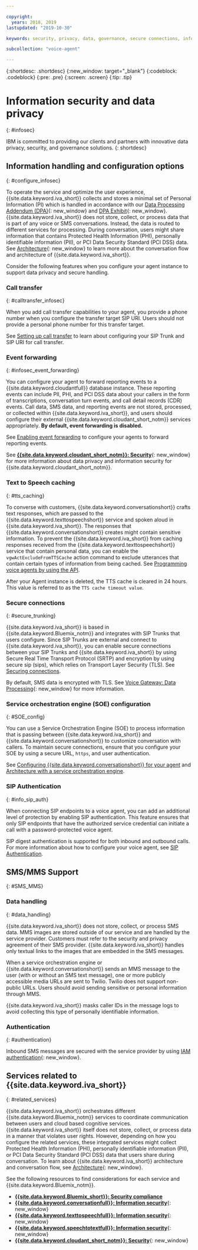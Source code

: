 ```yaml
---

copyright:
  years: 2018, 2019
lastupdated: "2019-10-30"

keywords: security, privacy, data, governance, secure connections, information security

subcollection: "voice-agent"

---
```


{:shortdesc: .shortdesc}
{:new_window: target="_blank"}
{:codeblock: .codeblock}
{:pre: .pre}
{:screen: .screen}
{:tip: .tip}


# Information security and data privacy
{: #infosec}

IBM is committed to providing our clients and partners with innovative data privacy, security, and governance solutions.
{: shortdesc}

## Information handling and configuration options
{: #configure_infosec}

To operate the service and optimize the user experience, {{site.data.keyword.iva_short}} collects and stores a minimal set of Personal Information (PI) which is handled in accordance with our [Data Processing Addendum (DPA)](https://www.ibm.com/support/customer/csol/terms/){: new_window} and [DPA Exhibit](https://www.ibm.com/software/reports/compatibility/clarity-reports/report/html/softwareReqsForProduct?deliverableId=00C4CE004FA711E7AA10752A2F494A7C){: new_window}. {{site.data.keyword.iva_short}} does not store, collect, or process data that is part of any voice or SMS conversations. Instead, the data is routed to different services for processing. During conversation, users might share information that contains Protected Health Information (PHI), personally identifiable information (PII), or PCI Data Security Standard (PCI DSS) data. See [Architecture](/docs/voice-agent?topic=voice-agent-about#architecture){: new_window} to learn more about the conversation flow and architecture of {{site.data.keyword.iva_short}}.

Consider the following features when you configure your agent instance to support data privacy and secure handling.

### Call transfer
{:  #calltransfer_infosec}

When you add call transfer capabilities to your agent, you provide a phone number when you configure the transfer target SIP URI. Users should not provide a personal phone number for this transfer target.

See [Setting up call transfer](/docs/voice-agent?topic=voice-agent-call-transfer) to learn about configuring your SIP Trunk and SIP URI for call transfer.

### Event forwarding
{: #infosec_event_forwarding}

You can configure your agent to forward reporting events to a {{site.data.keyword.cloudantfull}} database instance. These reporting events can include PII, PHI, and PCI DSS data about your callers in the form of transcriptions, conversation turn events, and call detail records (CDR) events. Call data, SMS data, and reporting events are not stored, processed, or collected within {{site.data.keyword.iva_short}}, and users should configure their external {{site.data.keyword.cloudant_short_notm}} services appropriately. **By default, event forwarding is disabled.**

See [Enabling event forwarding](/docs/voice-agent?topic=voice-agent-event_forwarding) to configure your agents to forward reporting events.

See [**{{site.data.keyword.cloudant_short_notm}}: Security**](/docs/Cloudant/offerings?topic=cloudant-security#security){: new_window} for more information about data privacy and information security for {{site.data.keyword.cloudant_short_notm}}.

### Text to Speech caching
{: #tts_caching}

To converse with customers, {{site.data.keyword.conversationshort}} crafts text responses, which are passed to the {{site.data.keyword.texttospeechshort}} service and spoken aloud in {{site.data.keyword.iva_short}}. The responses that {{site.data.keyword.conversationshort}} creates might contain sensitive information. To prevent the {{site.data.keyword.iva_short}} from caching responses received from the {{site.data.keyword.texttospeechshort}} service that contain personal data, you can enable the `vgwActExcludeFromTTSCache` action command to exclude utterances that contain certain types of information from being cached. See [Programming voice agents by using the API](/docs/voice-agent?topic=voice-agent-api#action-sequences).

After your Agent instance is deleted, the TTS cache is cleared in 24 hours. This value is referred to as the `TTS cache timeout value`.

### Secure connections
{: #secure_trunking}

{{site.data.keyword.iva_short}} is based in {{site.data.keyword.Bluemix_notm}} and integrates with SIP Trunks that users configure. Since SIP Trunks are external and connect to {{site.data.keyword.iva_short}}, you can enable secure connections between your SIP Trunks and {{site.data.keyword.iva_short}} by using Secure Real Time Transport Protocol (SRTP) and encryption by using secure sip (sips), which relies on Transport Layer Security (TLS). See [Securing connections](/docs/voice-agent?topic=voice-agent-securing).

By default, SMS data is encrypted with TLS. See [Voice Gateway: Data Processing](https://www.ibm.com/support/knowledgecenter/en/SS4U29/gdpr_considerations.html#GDPR_dataProcessing){: new_window} for more information.

### Service orchestration engine (SOE) configuration
{: #SOE_config}

You can use a Service Orchestration Engine (SOE) to process information that is passing between {{site.data.keyword.iva_short}} and {{site.data.keyword.conversationshort}} to customize conversation with callers. To maintain secure connections, ensure that you configure your SOE by using a secure URL, `https`, and user authentication.

See [Configuring {{site.data.keyword.conversationshort}} for your agent](/docs/voice-agent?topic=voice-agent-conversation_va#conversation_va) and [Architecture with a service orchestration engine](/docs/voice-agent?topic=voice-agent-about#arch-soe).

### SIP Authentication
{: #info_sip_auth}

When connecting SIP endpoints to a voice agent, you can add an additional level of protection by enabling SIP authentication. This feature ensures that only SIP endpoints that have the authorized service credential can initiate a call with a password-protected voice agent.

SIP digest authentication is supported for both inbound and outbound calls. For more information about how to configure your voice agent, see [SIP Authentication](/docs/voice-agent?topic=voice-agent-sip_auth).

## SMS/MMS Support
{: #SMS_MMS}

### Data handling
{: #data_handling}

{{site.data.keyword.iva_short}} does not store, collect, or process SMS data. MMS images are stored outside of our service and are handled by the service provider. Customers must refer to the security and privacy agreement of their SMS provider. {{site.data.keyword.iva_short}}  handles only textual links to the images that are embedded in the SMS messages.

When a service orchestration engine or {{site.data.keyword.conversationshort}} sends an MMS message to the user (with or without an SMS text message), one or more publicly accessible media URLs are sent to Twilio. Twilio does not support non-public URLs. Users should avoid sending sensitive or personal information through MMS.

{{site.data.keyword.iva_short}} masks caller IDs in the message logs to avoid collecting this type of personally identifiable information.

### Authentication
{: #authentication}

Inbound SMS messages are secured with the service provider by using [IAM authentication](/docs/voice-agent?topic=voice-agent-iam#sms_access){: new_window}.

## Services related to {{site.data.keyword.iva_short}}
{: #related_services}

{{site.data.keyword.iva_short}} orchestrates different {{site.data.keyword.Bluemix_notm}} services to coordinate communication between users and cloud based cognitive services. {{site.data.keyword.iva_short}} itself does not store, collect, or process data in a manner that violates user rights. However, depending on how you configure the related services, these integrated services might collect Protected Health Information (PHI), personally identifiable information (PII), or PCI Data Security Standard (PCI DSS) data that users share during conversation. To learn about {{site.data.keyword.iva_short}} architecture and conversation flow, see [Architecture](/docs/voice-agent?topic=voice-agent-about#architecture){: new_window}.

See the following resources to find considerations for each service and {{site.data.keyword.Bluemix_notm}}.

  * [**{{site.data.keyword.Bluemix_short}}: Security compliance**](/docs/overview?topic=overview-security#security)
  * [**{{site.data.keyword.conversationfull}}: Information security**](/docs/assistant?topic=assistant-information-security#information-security){: new_window}
  * [**{{site.data.keyword.texttospeechfull}}: Information security**](/docs/text-to-speech?topic=text-to-speech-information-security){: new_window}
  * [**{{site.data.keyword.speechtotextfull}}: Information security**](/docs/speech-to-text?topic=speech-to-text-information-security){: new_window}
  * [**{{site.data.keyword.cloudant_short_notm}}: Security**](/docs/Cloudant/offerings?topic=cloudant-security#security){: new_window}
